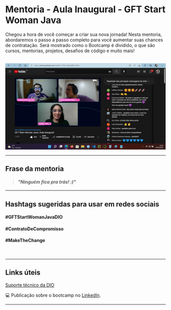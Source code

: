 # Mentoria - Aula Inaugural - GFT Start Woman Java

Chegou a hora de você começar a criar sua nova jornada!
Nesta mentoria, abordaremos o passo a passo completo para
você aumentar suas chances de contratação. Será mostrado
como o Bootcamp é dividido, o que são cursos, mentorias, 
projetos, desafios de código e muito mais!  
</br>

<p align="center">
	<img src="https://github.com/rosacarla/GFT-start-woman-java/blob/main/002%20Aula-Inaugural-GFT-start-woman-java/live-aula-inaugural.jpg" width="750">
</p> 

---  

## Frase da mentoria  

> #### _"Ninguém fica pra trás! :)"_  

---

## Hashtags sugeridas para usar em redes sociais  

#### #GFTStartWomanJavaDIO  

#### #ContratoDeCompromisso  

#### #MakeTheChange  
</br>

---  

## Links úteis  

[Suporte técnico da DIO](https://help.dio.me)  

:computer: Publicação sobre o bootcamp no [LinkedIn](https://www.linkedin.com/posts/carla-edila-silveira_estagio-womenintechnology-java-activity-6923345094582362112-Hclx?utm_source=linkedin_share&utm_medium=member_desktop_web).  

---  

